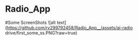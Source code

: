 # Radio_App
 
 #Some ScreenShots
![alt text](https://github.com/rv299792458/Radio_App__/assets/ai-radio drive/first_some_ss.PNG?raw=true)
